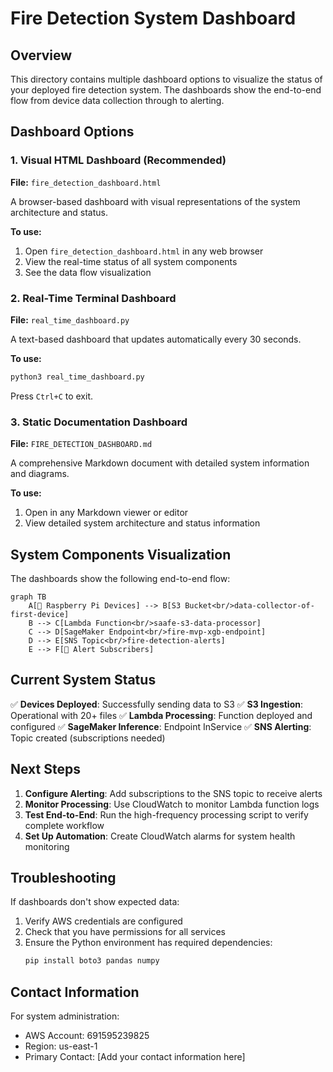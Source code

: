 # Fire Detection System Dashboard

## Overview
This directory contains multiple dashboard options to visualize the status of your deployed fire detection system. The dashboards show the end-to-end flow from device data collection through to alerting.

## Dashboard Options

### 1. Visual HTML Dashboard (Recommended)
**File:** `fire_detection_dashboard.html`

A browser-based dashboard with visual representations of the system architecture and status.

**To use:**
1. Open `fire_detection_dashboard.html` in any web browser
2. View the real-time status of all system components
3. See the data flow visualization

### 2. Real-Time Terminal Dashboard
**File:** `real_time_dashboard.py`

A text-based dashboard that updates automatically every 30 seconds.

**To use:**
```bash
python3 real_time_dashboard.py
```

Press `Ctrl+C` to exit.

### 3. Static Documentation Dashboard
**File:** `FIRE_DETECTION_DASHBOARD.md`

A comprehensive Markdown document with detailed system information and diagrams.

**To use:**
1. Open in any Markdown viewer or editor
2. View detailed system architecture and status information

## System Components Visualization

The dashboards show the following end-to-end flow:

```mermaid
graph TB
    A[📡 Raspberry Pi Devices] --> B[S3 Bucket<br/>data-collector-of-first-device]
    B --> C[Lambda Function<br/>saafe-s3-data-processor]
    C --> D[SageMaker Endpoint<br/>fire-mvp-xgb-endpoint]
    D --> E[SNS Topic<br/>fire-detection-alerts]
    E --> F[📧 Alert Subscribers]
```

## Current System Status

✅ **Devices Deployed**: Successfully sending data to S3
✅ **S3 Ingestion**: Operational with 20+ files
✅ **Lambda Processing**: Function deployed and configured
✅ **SageMaker Inference**: Endpoint InService
✅ **SNS Alerting**: Topic created (subscriptions needed)

## Next Steps

1. **Configure Alerting**: Add subscriptions to the SNS topic to receive alerts
2. **Monitor Processing**: Use CloudWatch to monitor Lambda function logs
3. **Test End-to-End**: Run the high-frequency processing script to verify complete workflow
4. **Set Up Automation**: Create CloudWatch alarms for system health monitoring

## Troubleshooting

If dashboards don't show expected data:
1. Verify AWS credentials are configured
2. Check that you have permissions for all services
3. Ensure the Python environment has required dependencies:
   ```bash
   pip install boto3 pandas numpy
   ```

## Contact Information

For system administration:
- AWS Account: 691595239825
- Region: us-east-1
- Primary Contact: [Add your contact information here]